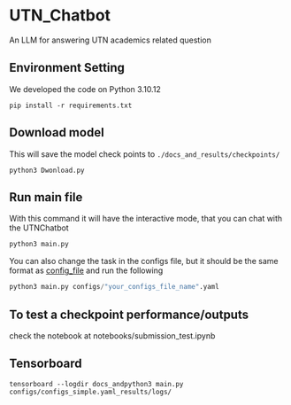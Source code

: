 # UTN_Chatbot
An LLM for answering UTN academics related question

## Environment Setting

We developed the code on Python 3.10.12
```
pip install -r requirements.txt
```

## Download model
This will save the model check points to  `./docs_and_results/checkpoints/`

```
python3 Dwonload.py
```

## Run main file

With this command it will have the interactive mode, that you can chat with the UTNChatbot
```python
python3 main.py
```


You can also change the task in the configs file, but it should be the same format as [config_file](./configs/configs_simple.yaml) and run the following

```python
python3 main.py configs/"your_configs_file_name".yaml
```

## To test a checkpoint performance/outputs
check the notebook at notebooks/submission_test.ipynb

## Tensorboard

```
tensorboard --logdir docs_andpython3 main.py configs/configs_simple.yaml_results/logs/
```
